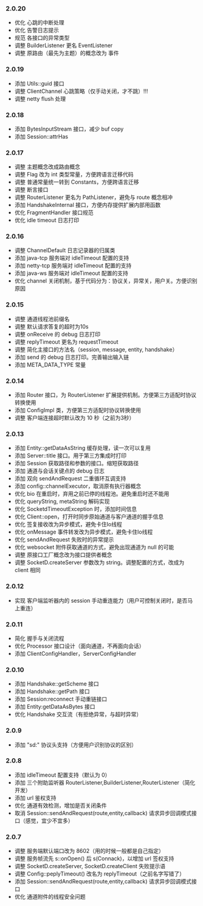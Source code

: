 
### 2.0.20
* 优化 心跳的中断处理
* 优化 告警日志提示
* 规范 各接口的异常类型
* 调整 BuilderListener 更名 EventListener
* 调整 原路由（最先为主题）的概念改为 事件

### 2.0.19
* 添加 Utils::guid 接口
* 调整 ClientChannel 心跳策略（仅手动关闭，才不跳）!!!
* 调整 netty flush 处理

### 2.0.18
* 添加 BytesInputStream 接口，减少 buf copy
* 添加 Session::attrHas

### 2.0.17
* 调整 主题概念改成路由概念
* 调整 Flag 改为 int 类型常量，方便跨语言迁移代码
* 调整 普通常量统一转到 Constants，方便跨语言迁移
* 调整 断言接口
* 调整 RouterListener 更名为 PathListener，避免与 route 概念相冲
* 添加 HandshakeInternal 接口，方便内存提供扩展内部用函数
* 优化 FragmentHandler 接口规范
* 优化 idle timeout 日志打印

### 2.0.16
* 调整 ChannelDefault 日志记录器的归属类
* 添加 java-tcp 服务端对 idleTimeout 配置的支持
* 添加 netty-tcp 服务端对 idleTimeout 配置的支持
* 添加 java-ws 服务端对 idleTimeout 配置的支持
* 优化 channel 关闭机制，基于代码分为：协议关，异常关，用户关。方便识别原因

### 2.0.15

* 调整 通道线程池前缀名
* 调整 默认请求答复的超时为10s
* 调整 onReceive 的 debug 日志打印
* 调整 replyTimeout 更名为 requestTimeout
* 调整 简化主接口的方法名（session, message, entity, handshake）
* 添加 send 的 debug 日志打印。完善输出输入链
* 添加 META_DATA_TYPE 常量

### 2.0.14

* 添加 Router 接口，为 RouterListener 扩展提供机制。方便第三方适配时协议转换使用
* 添加 ConfigImpl 类，方便第三方适配时协议转换使用
* 调整 客户端连接超时默认改为 10 秒（之前为3秒）

### 2.0.13

* 添加 Entity::getDataAsString 缓存处理，读一次可以复用
* 添加 Server::title 接口。用于第三方集成时打印
* 添加 Session 获取路径和参数的接口。缩短获取路径
* 添加 通道与会话关键点的 debug 日志
* 添加 双向 sendAndRequest 二重循环互调支持
* 添加 config::channelExecutor，取消原有执行器概念
* 优化 bio 在重启时，弃用之前已停的线程池。避免重启时还不能用
* 优化 queryString, metaString 解码实现
* 优化 SocketdTimeoutException 时，添加时间信息
* 优化 Client::open，打开时同步原始通道与客户通道的握手信息
* 优化 签复接收改为异步模式，避免卡住Io线程
* 优化 onMessage 事件转发改为异步模式，避免卡住Io线程
* 优化 sendAndRequest 失败时的异常提示
* 优化 websocket 附件获取通道的方式，避免出现通道为 null 的可能
* 调整 原接口工厂概念改为接口提供者概念
* 调整 SocketD.createServer 参数改为 string。调整配置的方式，改成为 client 相同

### 2.0.12

* 实现 客户端监听器内的 session 手动重连能力（用户可控制关闭时，是否马上重连）

### 2.0.11

* 简化 握手与关闭流程
* 优化 Processor 接口设计（面向通道，不再面向会话）
* 添加 ClientConfigHandler，ServerConfigHandler

### 2.0.10

* 添加 Handshake::getScheme 接口
* 添加 Handshake::getPath 接口
* 添加 Session:reconnect 手动重链接口
* 添加 Entity:getDataAsBytes 接口
* 优化 Handshake 交互流（有拒绝异常，与超时异常）

### 2.0.9

* 添加 "sd:" 协议头支持（方便用户识别协议的区别）

### 2.0.8

* 添加 idleTimeout 配置支持（默认为 0） 
* 添加 三个附助监听器 RouterListener,BuilderListener,RouterListener（简化开发）
* 添加 url 鉴权支持
* 优化 通道有效检测，增加是否关闭条件
* 取消 Session::sendAndRequest(route,entity,callback) 请求异步回调模式接口（感觉，宜少不宜多）

### 2.0.7

* 调整 服务端默认端口改为 8602（用的时候一般都是自己指定）
* 调整 服务帧流先 s::onOpen() 后 s(Connack)，以增加 url 签权支持
* 调整 SocketD.createServer, SocketD.createClient 失败提示语
* 调整 Config::peplyTimeout() 改名为 replyTimeout（之前名字写错了）
* 添加 Session::sendAndRequest(route,entity,callback) 请求异步回调模式接口
* 优化 通道附件的线程安全问题